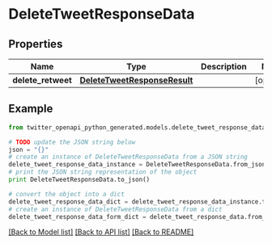 # DeleteTweetResponseData


## Properties
Name | Type | Description | Notes
------------ | ------------- | ------------- | -------------
**delete_retweet** | [**DeleteTweetResponseResult**](DeleteTweetResponseResult.md) |  | [optional] 

## Example

```python
from twitter_openapi_python_generated.models.delete_tweet_response_data import DeleteTweetResponseData

# TODO update the JSON string below
json = "{}"
# create an instance of DeleteTweetResponseData from a JSON string
delete_tweet_response_data_instance = DeleteTweetResponseData.from_json(json)
# print the JSON string representation of the object
print DeleteTweetResponseData.to_json()

# convert the object into a dict
delete_tweet_response_data_dict = delete_tweet_response_data_instance.to_dict()
# create an instance of DeleteTweetResponseData from a dict
delete_tweet_response_data_form_dict = delete_tweet_response_data.from_dict(delete_tweet_response_data_dict)
```
[[Back to Model list]](../README.md#documentation-for-models) [[Back to API list]](../README.md#documentation-for-api-endpoints) [[Back to README]](../README.md)


